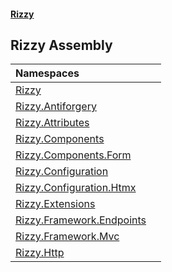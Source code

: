 #### [Rizzy](index.md 'index')

## Rizzy Assembly

| Namespaces | |
| :--- | :--- |
| [Rizzy](Rizzy.md 'Rizzy') | |
| [Rizzy.Antiforgery](Rizzy.Antiforgery.md 'Rizzy.Antiforgery') | |
| [Rizzy.Attributes](Rizzy.Attributes.md 'Rizzy.Attributes') | |
| [Rizzy.Components](Rizzy.Components.md 'Rizzy.Components') | |
| [Rizzy.Components.Form](Rizzy.Components.Form.md 'Rizzy.Components.Form') | |
| [Rizzy.Configuration](Rizzy.Configuration.md 'Rizzy.Configuration') | |
| [Rizzy.Configuration.Htmx](Rizzy.Configuration.Htmx.md 'Rizzy.Configuration.Htmx') | |
| [Rizzy.Extensions](Rizzy.Extensions.md 'Rizzy.Extensions') | |
| [Rizzy.Framework.Endpoints](Rizzy.Framework.Endpoints.md 'Rizzy.Framework.Endpoints') | |
| [Rizzy.Framework.Mvc](Rizzy.Framework.Mvc.md 'Rizzy.Framework.Mvc') | |
| [Rizzy.Http](Rizzy.Http.md 'Rizzy.Http') | |
